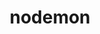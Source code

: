 ---
git: https://github.com/remy/nodemon
logohandle: nodemonio
other:
- name: OpenCollective
  url: https://opencollective.com/nodemon
sort: nodemon
title: nodemon
twitter: https://x.com/rem
website: https://nodemon.io/
---
